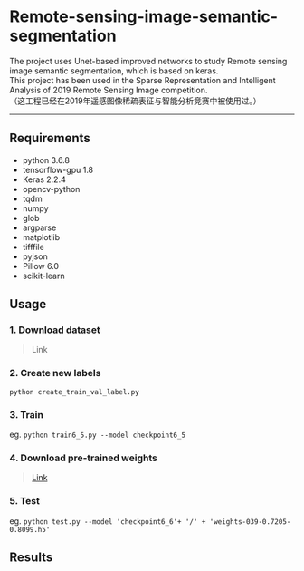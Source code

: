 # Remote-sensing-image-semantic-segmentation  
The project uses Unet-based improved networks to study Remote sensing image semantic segmentation, which is based on keras.  
This project has been used in the Sparse Representation and Intelligent Analysis of 2019 Remote Sensing Image competition.  
（这工程已经在2019年遥感图像稀疏表征与智能分析竞赛中被使用过。）

----  
## Requirements  
- python 3.6.8  
- tensorflow-gpu 1.8 
- Keras 2.2.4
- opencv-python  
- tqdm  
- numpy  
- glob  
- argparse  
- matplotlib  
- tifffile  
- pyjson  
- Pillow 6.0  
- scikit-learn  

## Usage  
### 1. Download dataset  
> Link  

### 2. Create new labels  
  `python create_train_val_label.py`  

### 3. Train  
  eg. `python train6_5.py --model checkpoint6_5`  
  
### 4. Download pre-trained weights  
> [Link](https://github.com/TachibanaYoshino/Remote-sensing-image-semantic-segmentation/releases/tag/checkpoint6_6)  

### 5. Test  
  eg. `python test.py --model 'checkpoint6_6'+ '/' + 'weights-039-0.7205-0.8099.h5'`  

## Results 
![]()  
